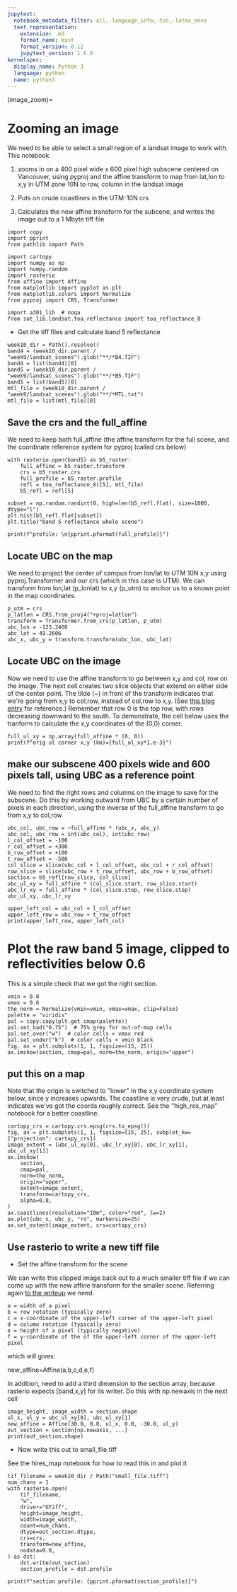 ```yaml
---
jupytext:
  notebook_metadata_filter: all,-language_info,-toc,-latex_envs
  text_representation:
    extension: .md
    format_name: myst
    format_version: 0.12
    jupytext_version: 1.6.0
kernelspec:
  display_name: Python 3
  language: python
  name: python3
---
```


(image_zoom)=
# Zooming an image

We need to be able to select a small region of a landsat image to work with.  This notebook

1. zooms in on a 400 pixel wide x 600 pixel high subscene centered on  Vancouver,  using pyproj and the affine transform to map from lat,lon to x,y in UTM zone 10N to row, column in the landsat image

2. Puts on crude coastlines in the UTM-10N crs

3. Calculates the new affine transform for the subcene, and writes the image out to a 1 Mbyte tiff file

```{code-cell}
import copy
import pprint
from pathlib import Path

import cartopy
import numpy as np
import numpy.random
import rasterio
from affine import Affine
from matplotlib import pyplot as plt
from matplotlib.colors import Normalize
from pyproj import CRS, Transformer

import a301_lib  # noqa
from sat_lib.landsat.toa_reflectance import toa_reflectance_8
```

* Get the tiff files and calculate band 5 reflectance

```{code-cell}
week10_dir = Path().resolve()
band4 = (week10_dir.parent / "week9/landsat_scenes").glob("**/*B4.TIF")
band4 = list(band4)[0]
band5 = (week10_dir.parent / "week9/landsat_scenes").glob("**/*B5.TIF")
band5 = list(band5)[0]
mtl_file = (week10_dir.parent / "week9/landsat_scenes").glob("**/*MTL.txt")
mtl_file = list(mtl_file)[0]
```

## Save the crs and the full_affine

We need to keep both full_affine (the affine transform for the full scene, and the coordinate reference system for pyproj (called crs below)

```{code-cell}
with rasterio.open(band5) as b5_raster:
    full_affine = b5_raster.transform
    crs = b5_raster.crs
    full_profile = b5_raster.profile
    refl = toa_reflectance_8([5], mtl_file)
    b5_refl = refl[5]
```

```{code-cell}
subset = np.random.randint(0, high=len(b5_refl.flat), size=1000, dtype="l")
plt.hist(b5_refl.flat[subset])
plt.title("band 5 reflectance whole scene")
```

```{code-cell}
print(f"profile: \n{pprint.pformat(full_profile)}")
```

## Locate UBC on the map

We need to project the center of campus from lon/lat to UTM 10N x,y using pyproj.Transformer and our crs (which in this case is UTM).  We can transform from lon,lat (p_lonlat) to x,y (p_utm) to anchor us to a known point in the map coordinates.

```{code-cell}
p_utm = crs
p_latlon = CRS.from_proj4("+proj=latlon")
transform = Transformer.from_crs(p_latlon, p_utm)
ubc_lon = -123.2460
ubc_lat = 49.2606
ubc_x, ubc_y = transform.transform(ubc_lon, ubc_lat)
```

## Locate UBC on the image

Now we need to use the affine transform to go between x,y and
col, row on the image.  The next cell creates two slice objects that extend  on either side of the center point.  The tilde (~) in front of the transform indicates that we're going from x,y to col,row, instead of col,row to x,y.  (See [this blog entry](http://www.perrygeo.com/python-affine-transforms.html) for reference.)  Remember that row 0 is the top row, with rows decreasing downward to the south.  To demonstrate, the cell below uses the tranform to calculate the x,y coordinates of the (0,0) corner.

```{code-cell}
full_ul_xy = np.array(full_affine * (0, 0))
print(f"orig ul corner x,y (km)={full_ul_xy*1.e-3}")
```

## make our subscene 400 pixels wide and 600 pixels tall, using UBC as a reference point

We need to find the right rows and columns on the image to save for the subscene.  Do this by working outward from UBC by a certain number of pixels in each direction, using the inverse of the full_affine transform to go from x,y to col,row

```{code-cell}
ubc_col, ubc_row = ~full_affine * (ubc_x, ubc_y)
ubc_col, ubc_row = int(ubc_col), int(ubc_row)
l_col_offset = -100
r_col_offset = +300
b_row_offset = +100
t_row_offset = -500
col_slice = slice(ubc_col + l_col_offset, ubc_col + r_col_offset)
row_slice = slice(ubc_row + t_row_offset, ubc_row + b_row_offset)
section = b5_refl[row_slice, col_slice]
ubc_ul_xy = full_affine * (col_slice.start, row_slice.start)
ubc_lr_xy = full_affine * (col_slice.stop, row_slice.stop)
ubc_ul_xy, ubc_lr_xy
```

```{code-cell}
upper_left_col = ubc_col + l_col_offset
upper_left_row = ubc_row + t_row_offset
print(upper_left_row, upper_left_col)
```

# Plot the raw band 5 image, clipped to reflectivities below 0.6

This is a simple check that we got the right section.

```{code-cell}
vmin = 0.0
vmax = 0.6
the_norm = Normalize(vmin=vmin, vmax=vmax, clip=False)
palette = "viridis"
pal = copy.copy(plt.get_cmap(palette))
pal.set_bad("0.75")  # 75% grey for out-of-map cells
pal.set_over("w")  # color cells > vmax red
pal.set_under("k")  # color cells < vmin black
fig, ax = plt.subplots(1, 1, figsize=(15, 25))
ax.imshow(section, cmap=pal, norm=the_norm, origin="upper")
```

## put this on a map

Note that the origin is switched to "lower" in the x,y coordinate system below,
since y increases upwards.  The coastline is very crude, but at least indicates we've got the coords roughly correct.  See the "high_res_map" notebook for a better coastline.

```{code-cell}
cartopy_crs = cartopy.crs.epsg(crs.to_epsg())
fig, ax = plt.subplots(1, 1, figsize=[15, 25], subplot_kw={"projection": cartopy_crs})
image_extent = [ubc_ul_xy[0], ubc_lr_xy[0], ubc_lr_xy[1], ubc_ul_xy[1]]
ax.imshow(
    section,
    cmap=pal,
    norm=the_norm,
    origin="upper",
    extent=image_extent,
    transform=cartopy_crs,
    alpha=0.8,
)
ax.coastlines(resolution="10m", color="red", lw=2)
ax.plot(ubc_x, ubc_y, "ro", markersize=25)
ax.set_extent(image_extent, crs=cartopy_crs)
```

##  Use  rasterio  to write a new tiff file

* Set the affine transform for the scene

We can write this clipped image back out to a much smaller tiff file if we can come up with the new affine transform for the smaller scene.  Referring again [to the writeup](http://www.perrygeo.com/python-affine-transforms.html) we need:

    a = width of a pixel
    b = row rotation (typically zero)
    c = x-coordinate of the upper-left corner of the upper-left pixel
    d = column rotation (typically zero)
    e = height of a pixel (typically negative)
    f = y-coordinate of the of the upper-left corner of the upper-left pixel

which will gives:

new_affine=Affine(a,b,c,d,e,f)

In addition, need to add a third dimension to the section array, because
rasterio expects [band,x,y] for its writer.  Do this with np.newaxis in the next cell

```{code-cell}
image_height, image_width = section.shape
ul_x, ul_y = ubc_ul_xy[0], ubc_ul_xy[1]
new_affine = Affine(30.0, 0.0, ul_x, 0.0, -30.0, ul_y)
out_section = section[np.newaxis, ...]
print(out_section.shape)
```

*  Now write this out to small_file.tiff

See the hires_map notebook for how to read this in and plot it

```{code-cell}
tif_filename = week10_dir / Path("small_file.tiff")
num_chans = 1
with rasterio.open(
    tif_filename,
    "w",
    driver="GTiff",
    height=image_height,
    width=image_width,
    count=num_chans,
    dtype=out_section.dtype,
    crs=crs,
    transform=new_affine,
    nodata=0.0,
) as dst:
    dst.write(out_section)
    section_profile = dst.profile

print(f"section profile: {pprint.pformat(section_profile)}")
```
